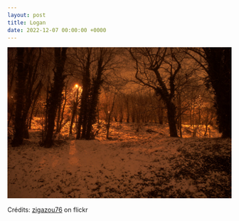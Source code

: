 ```yaml
---
layout: post
title: Logan
date: 2022-12-07 00:00:00 +0000
---
```


![Logan](/images/2022-12-07.jpg)

Crédits: [zigazou76](https://www.flickr.com/people/zigazou76/) on flickr
